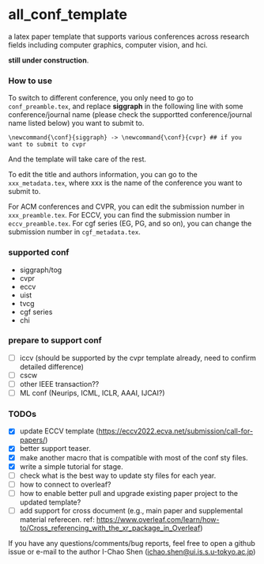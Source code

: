 # all_conf_template
a latex paper template that supports various conferences across research fields including computer graphics,  computer vision, and hci.

**still under construction**.

### How to use
To switch to different conference, you only need to go to `conf_preamble.tex`, and replace **siggraph** in the following line with some conference/journal name (please check the supportted conference/journal name listed below) you want to submit to.
```
\newcommand{\conf}{siggraph} -> \newcommand{\conf}{cvpr} ## if you want to submit to cvpr
```
And the template will take care of the rest.

To edit the title and authors information, you can go to the `xxx_metadata.tex`, where xxx is the name of the conference you want to submit to.

For ACM conferences and CVPR, you can edit the submission number in `xxx_preamble.tex`.
For ECCV, you can find the submission number in `eccv_preamble.tex`.
For cgf series (EG, PG, and so on), you can change the submission number in `cgf_metadata.tex`.


### supported conf
* siggraph/tog
* cvpr
* eccv
* uist
* tvcg
* cgf series
* chi

### prepare to support conf
- [ ] iccv (should be supported by the cvpr template already, need to confirm  detailed difference)
- [ ] cscw
- [ ] other IEEE transaction??
- [ ] ML conf (Neurips, ICML, ICLR, AAAI, IJCAI?)

### TODOs
- [x] update ECCV template (https://eccv2022.ecva.net/submission/call-for-papers/) 
- [x] better support teaser.
- [x] make another macro that is compatible with most of the conf sty files.
- [x] write a simple tutorial for stage.
- [ ] check what is the best way to update sty files for each year.
- [ ] how to connect to overleaf?
- [ ] how to enable better pull and upgrade existing paper project to the updated template?
- [ ] add support for cross document (e.g., main paper and supplemental material referecen. ref: https://www.overleaf.com/learn/how-to/Cross_referencing_with_the_xr_package_in_Overleaf)

If you have any questions/comments/bug reports, feel free to open a github issue or e-mail to the author I-Chao Shen (ichao.shen@ui.is.s.u-tokyo.ac.jp)
